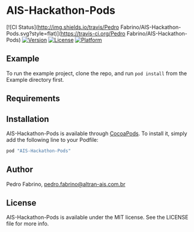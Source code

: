 # AIS-Hackathon-Pods

[![CI Status](http://img.shields.io/travis/Pedro Fabrino/AIS-Hackathon-Pods.svg?style=flat)](https://travis-ci.org/Pedro Fabrino/AIS-Hackathon-Pods)
[![Version](https://img.shields.io/cocoapods/v/AIS-Hackathon-Pods.svg?style=flat)](http://cocoapods.org/pods/AIS-Hackathon-Pods)
[![License](https://img.shields.io/cocoapods/l/AIS-Hackathon-Pods.svg?style=flat)](http://cocoapods.org/pods/AIS-Hackathon-Pods)
[![Platform](https://img.shields.io/cocoapods/p/AIS-Hackathon-Pods.svg?style=flat)](http://cocoapods.org/pods/AIS-Hackathon-Pods)

## Example

To run the example project, clone the repo, and run `pod install` from the Example directory first.

## Requirements

## Installation

AIS-Hackathon-Pods is available through [CocoaPods](http://cocoapods.org). To install
it, simply add the following line to your Podfile:

```ruby
pod "AIS-Hackathon-Pods"
```

## Author

Pedro Fabrino, pedro.fabrino@altran-ais.com.br

## License

AIS-Hackathon-Pods is available under the MIT license. See the LICENSE file for more info.
